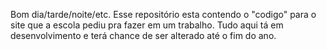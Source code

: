 Bom dia/tarde/noite/etc.
Esse repositório esta contendo o "codigo" para o site que a escola pediu pra fazer em um trabalho. Tudo aqui tá em desenvolvimento e terá chance de ser alterado até o fim do ano.
